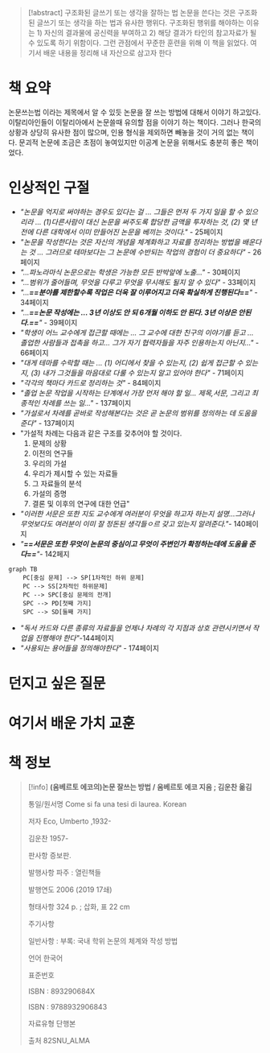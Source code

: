 > [!abstract] 구조화된 글쓰기 또는 생각을 잘하는 법
> 논문을 쓴다는 것은 구조화된 글쓰기 또는 생각을 하는 법과 유사한 행위다. 구조화된 행위를 해야하는 이유는 1) 자신의 결과물에 공신력을 부여하고 2) 해당 결과가 타인의 참고자료가 될 수 있도록 하기 위함이다. 그런 관점에서 꾸준한 훈련을 위해 이 책을 읽었다. 여기서 배운 내용을 정리해 내 자산으로 삼고자 한다



# 책 요약
논문쓰는법 이라는 제목에서 알 수 있듯 논문을 잘 쓰는 방법에 대해서 이야기 하고있다. 이탈리아인들이 이탈리아에서 논문쓸때 유의할 점을 이야기 하는 책이다. 그러나 한국의 상황과 상당히 유사한 점이 많으며, 인용 형식을 제외하면 빼놓을 것이 거의 없는 책이다. 문괴적 논문에 조금은 초점이 놓여있지만 이공계 논문을 위해서도 충분히 좋은 책이었다.

# 인상적인 구절
- *"논문을 억지로 써야하는 경우도 있다는 걸 ... 그들은 먼저 두 가지 일을 할 수 있으리라 ... (1)다른사람이 대신 논문을 써주도록 합당한 금액을 투자하는 것, (2) 몇 년 전에 다른 대학에서 이미 만들어진 논문을  베끼는 것이다."* - 25페이지
- *"논문을 작성한다는 것은 자신의 개념을 체계화하고 자료를 정리하는 방법을 배운다는 것 ... 그러므로 테마보다는 그 논문에 수반되는 작업의 경험이 더 중요하다"* - 26페이지
- *"...파노라마식 논문으로는 학생은 가능한 모든 반박앞에 노출..."* - 30페이지
- *"...범위가 줄어들며, 무엇을 다루고 무엇을 무시해도 될지 알 수 있다"* - 33페이지
- *"...**==분야를 제한할수록 작업은 더욱 잘 이루어지고 더욱 확실하게 진행된다==**"* - 34페이지
- *"...**==논문 작성에는 ... 3년 이상도 안 되 6개월 이하도 안 된다. 3년 이상은 안된다.==**"* - 39페이지
- *"학생이 어느 교수에게 접근할 때에는 ... 그 교수에 대한 친구의 이야기를 듣고 ... 졸업한 사람들과 접촉을 하고... 그가 자기 협력자들을 자주 인용하는지 아닌지..."* - 66페이지
- *"대게 테마를 수락할 때는 ... (1) 어디에서 찾을 수 있는지, (2) 쉽게 접근할 수 있는지, (3) 내가 그것들을 마음대로 다룰 수 있는지 알고 있어야 한다"* - 71페이지
- *"각각의 책마다 카드로 정리하는 것"* - 84페이지
- *"졸업 논문 작업을 시작하는 단계에서 가장 먼저 해야 할 일... 제목,서문, 그리고 최종적인 차례를 쓰는 일..."* - 137페이지
- *"가설로서 차례를 곧바로 작성해본다는 것은 곧 논문의 범위를 정의하는 데 도움을 준다"* - 137페이지
- "가설적 차례는 다음과 같은 구조를 갖추어야 할 것이다. 
  1. 문제의 상황
  2. 이전의 연구들
  3. 우리의 가설
  4. 우리가 제시할 수 있는 자료들
  5. 그 자료들의 분석
  6. 가설의 증명
  7. 결론 및 이후의 연구에 대한 언급"
- *"이러한 서문은 또한 지도 교수에게 여러분이 무엇을 하고자 하는지 설명...그러나 무엇보다도 여러분이 이미 잘 정돈된 생각들ㅇ르 갖고 있는지 알려준다."*- 140페이지
- *"**==서문은 또한 무엇이 논문의 중심이고 무엇이 주변인가 확정하는데에 도움을 준다==**"*- 142페지

```mermaid
graph TB
	PC[중심 문제] --> SP[1차적인 하위 문제]
	PC --> SS[2차적인 하위문제]
	PC --> SPC[중심 문제의 전개]
	SPC --> PD[첫째 가지]
	SPC --> SD[둘째 가지]
```
- *"독서 카드와 다른 종류의 자료들을 언제나 차례의 각 지점과 상호 관련시키면서 작업을 진행해야 한다"*-144페이지
- *"사용되는 용어들을 정의해야한다"* - 174페이지


# 던지고 싶은 질문

# 여기서 배운 가치 교훈

# 책 정보


> [!info] 
> **(움베르토 에코의)논문 잘쓰는 방법 / 움베르토 에코 지음 ; 김운찬 옮김**
> 
> 통일/원서명 Come si fa una tesi di laurea. Korean
> 
> 저자 Eco, Umberto ,1932- 
> 
> 김운찬 1957- 
> 
> 판사항 증보판.
> 
> 발행사항 파주 : 열린책들
> 
> 발행연도 2006 (2019 17쇄)
> 
> 형태사항 324 p. ; 삽화, 표 22 cm
> 
> 주기사항
> 
> 일반사항 : 부록: 국내 학위 논문의 체계와 작성 방법
> 
> 언어 한국어
> 
> 표준번호
> 
> ISBN : 893290684X
> 
> ISBN : 9788932906843
> 
> 자료유형 단행본
> 
> 출처 82SNU_ALMA
> 